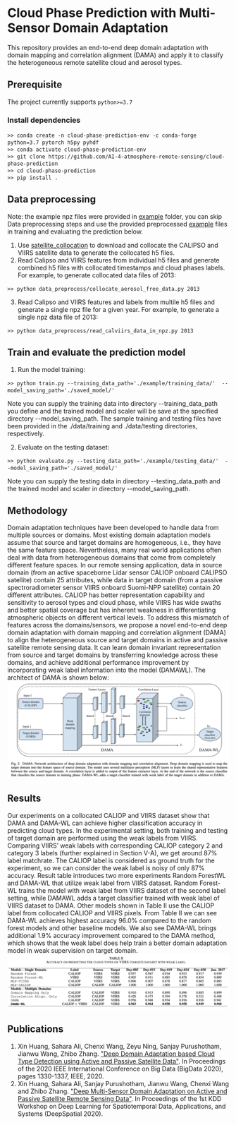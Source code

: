 # Cloud Phase Prediction with Multi-Sensor Domain Adaptation 
This repository provides an end-to-end deep domain adaptation with domain mapping and correlation alignment (DAMA) and apply it to classify the heterogeneous remote satellite cloud and aerosol types.

## Prerequisite
The project currently supports `python>=3.7`

### Install dependencies
```
>> conda create -n cloud-phase-prediction-env -c conda-forge python=3.7 pytorch h5py pyhdf
>> conda activate cloud-phase-prediction-env
>> git clone https://github.com/AI-4-atmosphere-remote-sensing/cloud-phase-prediction
>> cd cloud-phase-prediction
>> pip install .
```

## Data preprocessing
Note: the example npz files were provided in [example](https://github.com/AI-4-atmosphere-remote-sensing/cloud-phase-prediction/tree/main/example) folder, you can skip Data preprocessing steps and use the provided preprocessed [example](https://github.com/AI-4-atmosphere-remote-sensing/cloud-phase-prediction/tree/main/example) files in training and evaluating the prediction below. 

1. Use [satellite_collocation](https://github.com/AI-4-atmosphere-remote-sensing/satellite_collocation) to download and collocate the CALIPSO and VIIRS satellite data to generate the collocated h5 files. 
2. Read Calipso and VIIRS features from individual h5 files and generate combined h5 files with collocated timestamps and cloud phases labels. For example, to generate collocated data files of 2013:
```
>> python data_preprocess/collocate_aerosol_free_data.py 2013
```
3. Read Calipso and VIIRS features and labels from multile h5 files and generate a single npz file for a given year. For example, to generate a single npz data file of 2013:
```
>> python data_preprocess/read_calviirs_data_in_npz.py 2013 
```

## Train and evaluate the prediction model
1. Run the model training: 
```
>> python train.py --training_data_path='./example/training_data/'  --model_saving_path='./saved_model/'
```

Note you can supply the training data into directory --training_data_path you define and the trained model and scaler will be save at the specified directory --model_saving_path. The sample training and testing files have been provided in the ./data/training and ./data/testing directories, respectively.  

2. Evaluate on the testing dataset: 
```
>> python evaluate.py --testing_data_path='./example/testing_data/'  --model_saving_path='./saved_model/'
```

Note you can supply the testing data in directory --testing_data_path and the trained model and scaler in directory --model_saving_path.

## Methodology
Domain adaptation techniques have been developed to handle data from multiple sources or domains. Most existing domain adaptation models assume that source and target domains are homogeneous, i.e., they have the same feature space. Nevertheless, many real world applications often deal with data from heterogeneous domains that come from completely different feature spaces. In our remote sensing application, data in source domain (from an active spaceborne Lidar sensor CALIOP onboard CALIPSO satellite) contain 25 attributes, while data in target domain (from a passive spectroradiometer sensor VIIRS onboard Suomi-NPP satellite) contain 20 different attributes. CALIOP has better representation capability and sensitivity to aerosol types and cloud phase, while VIIRS has wide swaths and
better spatial coverage but has inherent weakness in differentiating atmospheric objects on different vertical levels. To address this mismatch of features across the domains/sensors, we propose a novel end-to-end deep domain adaptation with domain mapping and correlation alignment (DAMA) to align the heterogeneous
source and target domains in active and passive satellite remote sensing data. It can learn domain invariant representation from source and target domains by transferring knowledge across these domains, and achieve additional performance improvement by incorporating weak label information into the model (DAMAWL). The architect of DAMA is shown below: 
![architect](architect.png)

## Results
Our experiments on a collocated CALIOP and VIIRS dataset show that DAMA and DAMA-WL can achieve higher classification accuracy in predicting cloud types. In the experimental setting, both training and testing of target domain are performed using the weak labels from VIIRS. Comparing VIIRS’ weak labels with corresponding CALIOP category 2 and category 3 labels (further explained in Section V-A), we get around 87% label matchrate. The CALIOP label is considered as ground truth for the experiment, so we can consider the weak label is noisy of only 87% accuracy. Result table introduces two more experiments Random ForestWL and DAMA-WL that utilize weak label from VIIRS dataset. Random Forest-WL trains the model with weak label from VIIRS dataset of the second label setting, while DAMAWL adds a target classifier trained with weak label of VIIRS dataset to DAMA. Other models shown in Table II use the CALIOP label from collocated CALIOP and VIIRS pixels.
From Table II we can see DAMA-WL achieves highest accuracy 96.0% compared to the random forest models and other baseline models. We also see DAMA-WL brings additional 1.9% accuracy improvement compared to the DAMA method, which shows that the weak label does help train a better domain adaptation model in weak supervision on target domain.
![result](result.png)

## Publications
1. Xin Huang, Sahara Ali, Chenxi Wang, Zeyu Ning, Sanjay Purushotham, Jianwu Wang, Zhibo Zhang. ["Deep Domain Adaptation based Cloud Type Detection using Active and Passive Satellite Data"](https://ieeexplore.ieee.org/abstract/document/9377756). In Proceedings of the 2020 IEEE International Conference on Big Data (BigData 2020), pages 1330-1337, IEEE, 2020.
2. Xin Huang, Sahara Ali, Sanjay Purushotham, Jianwu Wang, Chenxi Wang and Zhibo Zhang. ["Deep Multi-Sensor Domain Adaptation on Active and Passive Satellite Remote Sensing Data"](http://mason.gmu.edu/~lzhao9/venues/DeepSpatial2020/papers/DeepSpatial2020_paper_14_camera_ready.pdf). In Proceedings of the 1st KDD Workshop on Deep Learning for Spatiotemporal Data, Applications, and Systems (DeepSpatial 2020).


